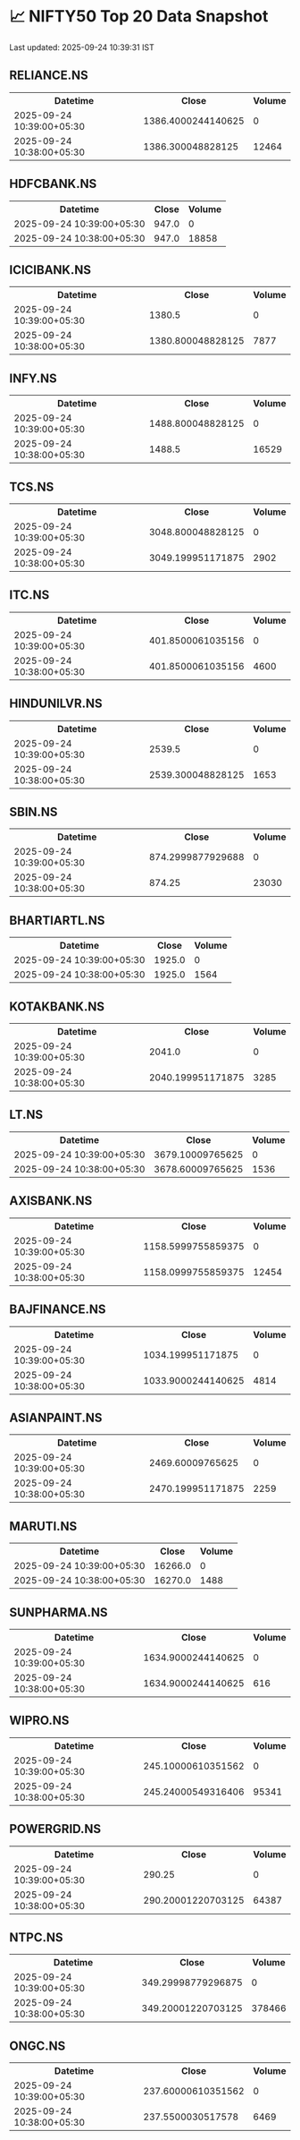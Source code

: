 # 📈 NIFTY50 Top 20 Data Snapshot

Last updated: 2025-09-24 10:39:31 IST

## RELIANCE.NS

<table>
  <tr><th>Datetime</th><th>Close</th><th>Volume</th></tr>
  <tr><td>2025-09-24 10:39:00+05:30</td><td>1386.4000244140625</td><td>0</td></tr>
  <tr><td>2025-09-24 10:38:00+05:30</td><td>1386.300048828125</td><td>12464</td></tr>
</table>

## HDFCBANK.NS

<table>
  <tr><th>Datetime</th><th>Close</th><th>Volume</th></tr>
  <tr><td>2025-09-24 10:39:00+05:30</td><td>947.0</td><td>0</td></tr>
  <tr><td>2025-09-24 10:38:00+05:30</td><td>947.0</td><td>18858</td></tr>
</table>

## ICICIBANK.NS

<table>
  <tr><th>Datetime</th><th>Close</th><th>Volume</th></tr>
  <tr><td>2025-09-24 10:39:00+05:30</td><td>1380.5</td><td>0</td></tr>
  <tr><td>2025-09-24 10:38:00+05:30</td><td>1380.800048828125</td><td>7877</td></tr>
</table>

## INFY.NS

<table>
  <tr><th>Datetime</th><th>Close</th><th>Volume</th></tr>
  <tr><td>2025-09-24 10:39:00+05:30</td><td>1488.800048828125</td><td>0</td></tr>
  <tr><td>2025-09-24 10:38:00+05:30</td><td>1488.5</td><td>16529</td></tr>
</table>

## TCS.NS

<table>
  <tr><th>Datetime</th><th>Close</th><th>Volume</th></tr>
  <tr><td>2025-09-24 10:39:00+05:30</td><td>3048.800048828125</td><td>0</td></tr>
  <tr><td>2025-09-24 10:38:00+05:30</td><td>3049.199951171875</td><td>2902</td></tr>
</table>

## ITC.NS

<table>
  <tr><th>Datetime</th><th>Close</th><th>Volume</th></tr>
  <tr><td>2025-09-24 10:39:00+05:30</td><td>401.8500061035156</td><td>0</td></tr>
  <tr><td>2025-09-24 10:38:00+05:30</td><td>401.8500061035156</td><td>4600</td></tr>
</table>

## HINDUNILVR.NS

<table>
  <tr><th>Datetime</th><th>Close</th><th>Volume</th></tr>
  <tr><td>2025-09-24 10:39:00+05:30</td><td>2539.5</td><td>0</td></tr>
  <tr><td>2025-09-24 10:38:00+05:30</td><td>2539.300048828125</td><td>1653</td></tr>
</table>

## SBIN.NS

<table>
  <tr><th>Datetime</th><th>Close</th><th>Volume</th></tr>
  <tr><td>2025-09-24 10:39:00+05:30</td><td>874.2999877929688</td><td>0</td></tr>
  <tr><td>2025-09-24 10:38:00+05:30</td><td>874.25</td><td>23030</td></tr>
</table>

## BHARTIARTL.NS

<table>
  <tr><th>Datetime</th><th>Close</th><th>Volume</th></tr>
  <tr><td>2025-09-24 10:39:00+05:30</td><td>1925.0</td><td>0</td></tr>
  <tr><td>2025-09-24 10:38:00+05:30</td><td>1925.0</td><td>1564</td></tr>
</table>

## KOTAKBANK.NS

<table>
  <tr><th>Datetime</th><th>Close</th><th>Volume</th></tr>
  <tr><td>2025-09-24 10:39:00+05:30</td><td>2041.0</td><td>0</td></tr>
  <tr><td>2025-09-24 10:38:00+05:30</td><td>2040.199951171875</td><td>3285</td></tr>
</table>

## LT.NS

<table>
  <tr><th>Datetime</th><th>Close</th><th>Volume</th></tr>
  <tr><td>2025-09-24 10:39:00+05:30</td><td>3679.10009765625</td><td>0</td></tr>
  <tr><td>2025-09-24 10:38:00+05:30</td><td>3678.60009765625</td><td>1536</td></tr>
</table>

## AXISBANK.NS

<table>
  <tr><th>Datetime</th><th>Close</th><th>Volume</th></tr>
  <tr><td>2025-09-24 10:39:00+05:30</td><td>1158.5999755859375</td><td>0</td></tr>
  <tr><td>2025-09-24 10:38:00+05:30</td><td>1158.0999755859375</td><td>12454</td></tr>
</table>

## BAJFINANCE.NS

<table>
  <tr><th>Datetime</th><th>Close</th><th>Volume</th></tr>
  <tr><td>2025-09-24 10:39:00+05:30</td><td>1034.199951171875</td><td>0</td></tr>
  <tr><td>2025-09-24 10:38:00+05:30</td><td>1033.9000244140625</td><td>4814</td></tr>
</table>

## ASIANPAINT.NS

<table>
  <tr><th>Datetime</th><th>Close</th><th>Volume</th></tr>
  <tr><td>2025-09-24 10:39:00+05:30</td><td>2469.60009765625</td><td>0</td></tr>
  <tr><td>2025-09-24 10:38:00+05:30</td><td>2470.199951171875</td><td>2259</td></tr>
</table>

## MARUTI.NS

<table>
  <tr><th>Datetime</th><th>Close</th><th>Volume</th></tr>
  <tr><td>2025-09-24 10:39:00+05:30</td><td>16266.0</td><td>0</td></tr>
  <tr><td>2025-09-24 10:38:00+05:30</td><td>16270.0</td><td>1488</td></tr>
</table>

## SUNPHARMA.NS

<table>
  <tr><th>Datetime</th><th>Close</th><th>Volume</th></tr>
  <tr><td>2025-09-24 10:39:00+05:30</td><td>1634.9000244140625</td><td>0</td></tr>
  <tr><td>2025-09-24 10:38:00+05:30</td><td>1634.9000244140625</td><td>616</td></tr>
</table>

## WIPRO.NS

<table>
  <tr><th>Datetime</th><th>Close</th><th>Volume</th></tr>
  <tr><td>2025-09-24 10:39:00+05:30</td><td>245.10000610351562</td><td>0</td></tr>
  <tr><td>2025-09-24 10:38:00+05:30</td><td>245.24000549316406</td><td>95341</td></tr>
</table>

## POWERGRID.NS

<table>
  <tr><th>Datetime</th><th>Close</th><th>Volume</th></tr>
  <tr><td>2025-09-24 10:39:00+05:30</td><td>290.25</td><td>0</td></tr>
  <tr><td>2025-09-24 10:38:00+05:30</td><td>290.20001220703125</td><td>64387</td></tr>
</table>

## NTPC.NS

<table>
  <tr><th>Datetime</th><th>Close</th><th>Volume</th></tr>
  <tr><td>2025-09-24 10:39:00+05:30</td><td>349.29998779296875</td><td>0</td></tr>
  <tr><td>2025-09-24 10:38:00+05:30</td><td>349.20001220703125</td><td>378466</td></tr>
</table>

## ONGC.NS

<table>
  <tr><th>Datetime</th><th>Close</th><th>Volume</th></tr>
  <tr><td>2025-09-24 10:39:00+05:30</td><td>237.60000610351562</td><td>0</td></tr>
  <tr><td>2025-09-24 10:38:00+05:30</td><td>237.5500030517578</td><td>6469</td></tr>
</table>

